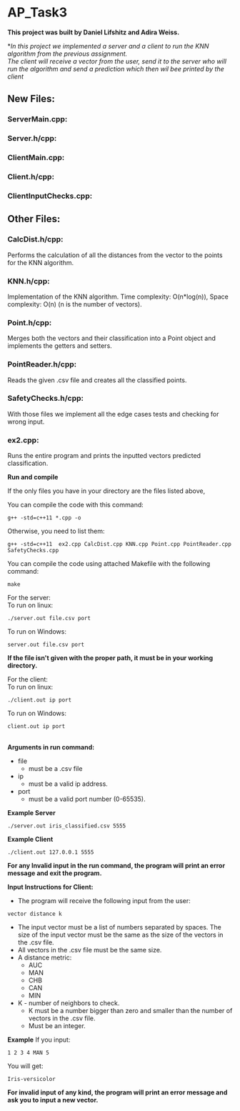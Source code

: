 # AP_Task3

**This project was built by Daniel Lifshitz and Adira Weiss.**

**In this project we implemented a server and a client to run the KNN algorithm from the previous assignment.<br>
The client will receive a vector from the user, send it to the server who will run the algorithm and send a prediction which then wil bee printed by the client*

## New Files:

### ServerMain.cpp:

### Server.h/cpp:

### ClientMain.cpp:

### Client.h/cpp:

### ClientInputChecks.cpp:


## Other Files:

### CalcDist.h/cpp:
Performs the calculation of all the distances from the vector to the points for the KNN algorithm.

### KNN.h/cpp:
Implementation of the KNN algorithm. 
Time complexity: O(n*log(n)),
Space complexity: O(n)
(n is the number of vectors).

### Point.h/cpp:
Merges both the vectors and their classification into a Point object and implements the getters and setters.

### PointReader.h/cpp:
Reads the given .csv file and creates all the classified points.

### SafetyChecks.h/cpp:
With those files we implement all the edge cases tests and checking for wrong input.

### ex2.cpp:
Runs the entire program and prints the inputted vectors predicted classification.

**Run and compile**

If the only files you have in your directory are the files listed above,

You can compile the code with this command:  
```
g++ -std=c++11 *.cpp -o
```
Otherwise, you need to list them:
```
g++ -std=c++11  ex2.cpp CalcDist.cpp KNN.cpp Point.cpp PointReader.cpp SafetyChecks.cpp
```

You can compile the code using attached Makefile with the following command:
```
make
```
For the server:<br>
To run on linux:  
```
./server.out file.csv port
```
To run on Windows:
```
server.out file.csv port
```
**If the file isn't given with the proper path, it must be in your working directory.**

For the client:<br>
To run on linux:
```
./client.out ip port
```
To run on Windows:
```
client.out ip port
```
<br>**Arguments in run command:**
* file
  * must be a .csv file
* ip
    * must be a valid ip address.
* port
    * must be a valid port number (0-65535).

**Example Server**
````
./server.out iris_classified.csv 5555
````

**Example Client**
````
./client.out 127.0.0.1 5555
````

**For any Invalid input in the run command, the program will print an error message and exit the program.**<br>

**Input Instructions for Client:**
* The program will receive the following input from the user:
````
vector distance k
````
* The input vector must be a list of numbers separated by spaces. The size of the input vector must be the same as the size of the vectors in the .csv file.
* All vectors in the .csv file must be the same size.
* A distance metric:
  * AUC
  * MAN
  * CHB
  * CAN
  * MIN
* K - number of neighbors to check.
  * K must be a number bigger than zero and smaller than the number of vectors in the .csv file.
  * Must be an integer.

**Example**
If you input:
```
1 2 3 4 MAN 5
```
You will get:
```
Iris-versicolor
```
**For invalid input of any kind, the program will print an error message and ask you to input a new vector.**
